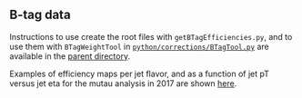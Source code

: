## B-tag data

Instructions to use create the root files with `getBTagEfficiencies.py`,
and to use them with `BTagWeightTool` in [`python/corrections/BTagTool.py`](../../python/corrections//BTagTool.py) are available in the [parent directory](..#b-tagging-tools).

Examples of efficiency maps per jet flavor, and as a function of jet pT versus jet eta for the mutau analysis in 2017 are shown [here](https://ineuteli.web.cern.ch/ineuteli/btag/2017/?match=mutau).

